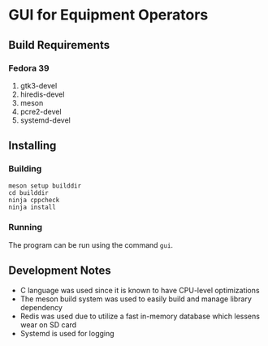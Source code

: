 # GUI for Equipment Operators

## Build Requirements

### Fedora 39

1. gtk3-devel
1. hiredis-devel
1. meson
1. pcre2-devel
1. systemd-devel

## Installing

### Building
```
meson setup builddir
cd builddir
ninja cppcheck
ninja install
```

### Running

The program can be run using the command `gui`.

## Development Notes

- C language was used since it is known to have CPU-level optimizations
- The meson build system was used to easily build and manage library dependency
- Redis was used due to utilize a fast in-memory database which lessens wear on SD card
- Systemd is used for logging
